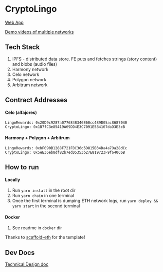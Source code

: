 # CryptoLingo

[Web App](https://cryptolingo.netlify.app/)

[Demo videos of multiple networks](https://www.youtube.com/watch?v=QvjtdN9-rXA&list=PL4GOnlnOJjYLRFMw1FBhKMOOMeXmJafXn)

## Tech Stack
1. IPFS - distributed data store. FE puts and fetches strings (story content) and blobs (audio files)
2. Harmony network
3. Celo network
4. Polygon network
5. Arbitrum network

## Contract Addresses
#### Celo (alfajores)
```
LingoRewards: 0x20D9c9287a077684B346E60cc489D05ac8687040
CryptoLingo: 0x1B7fC3e85419A69DD4E3C7091E584107daD3E3cB
```

#### Harmony + Polygon + Arbitrum
```
LingoRewards: 0xbF090B1288F721FDC36d5D815B34Da4a79a28dCc
CryptoLingo: 0x5eE36eb8dfB2b7edD5353b27E819723F9f640C6B
```

## How to run
#### Locally
1. Run `yarn install` in the root dir
2. Run `yarn chain` in one terminal
3. Once the first terminal is dumping ETH network logs, run `yarn deploy && yarn start` in the second terminal
#### Docker
1. See readme in `docker` dir

Thanks to [scaffold-eth](https://github.com/scaffold-eth/scaffold-eth) for the template!

## Dev Docs
[Technical Design doc](https://docs.google.com/document/d/1gAmn7V9PMnOSJFKDBoo6Bk9CBrQplZUeqGedVKhFdmw/edit?usp=sharing)
